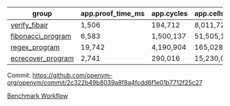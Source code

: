 | group | app.proof_time_ms | app.cycles | app.cells_used | leaf.proof_time_ms | leaf.cycles | leaf.cells_used |
| -- | -- | -- | -- | -- | -- | -- |
| [verify_fibair](https://github.com/openvm-org/openvm/blob/benchmark-results/benchmarks/verify_fibair-2c322b49b8039a8f8a4fcdd6f1e01b7712f25c27.md) | 1,506 |  194,712 |  8,011,722 |- | - | - |
| [fibonacci_program](https://github.com/openvm-org/openvm/blob/benchmark-results/benchmarks/fibonacci-2c322b49b8039a8f8a4fcdd6f1e01b7712f25c27.md) | 6,583 |  1,500,137 |  51,505,102 | 16,213 |  3,172,689 |  128,861,566 |
| [regex_program](https://github.com/openvm-org/openvm/blob/benchmark-results/benchmarks/regex-2c322b49b8039a8f8a4fcdd6f1e01b7712f25c27.md) | 19,742 |  4,190,904 |  165,028,173 | 31,881 |  6,521,217 |  291,269,975 |
| [ecrecover_program](https://github.com/openvm-org/openvm/blob/benchmark-results/benchmarks/ecrecover-2c322b49b8039a8f8a4fcdd6f1e01b7712f25c27.md) | 2,741 |  290,016 |  15,230,037 | 42,606 |  9,776,188 |  445,609,708 |


Commit: https://github.com/openvm-org/openvm/commit/2c322b49b8039a8f8a4fcdd6f1e01b7712f25c27

[Benchmark Workflow](https://github.com/openvm-org/openvm/actions/runs/12623478342)
